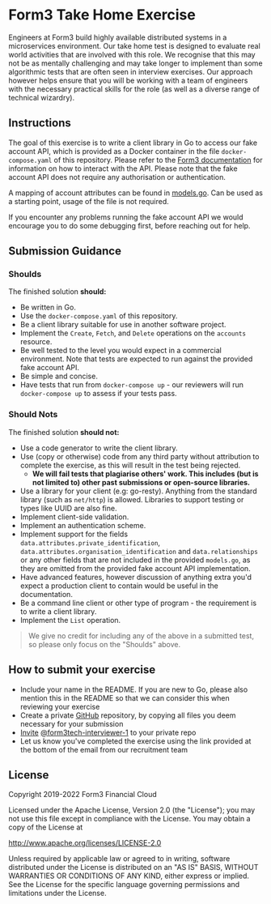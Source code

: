 # Form3 Take Home Exercise

Engineers at Form3 build highly available distributed systems in a microservices environment. Our take home test is designed to evaluate real world activities that are involved with this role. We recognise that this may not be as mentally challenging and may take longer to implement than some algorithmic tests that are often seen in interview exercises. Our approach however helps ensure that you will be working with a team of engineers with the necessary practical skills for the role (as well as a diverse range of technical wizardry). 

## Instructions
The goal of this exercise is to write a client library in Go to access our fake account API, which is provided as a Docker
container in the file `docker-compose.yaml` of this repository. Please refer to the
[Form3 documentation](http://api-docs.form3.tech/api.html#organisation-accounts) for information on how to interact with the API. Please note that the fake account API does not require any authorisation or authentication.

A mapping of account attributes can be found in [models.go](./models.go). Can be used as a starting point, usage of the file is not required.

If you encounter any problems running the fake account API we would encourage you to do some debugging first,
before reaching out for help.

## Submission Guidance

### Shoulds

The finished solution **should:**
- Be written in Go.
- Use the `docker-compose.yaml` of this repository.
- Be a client library suitable for use in another software project.
- Implement the `Create`, `Fetch`, and `Delete` operations on the `accounts` resource.
- Be well tested to the level you would expect in a commercial environment. Note that tests are expected to run against the provided fake account API.
- Be simple and concise.
- Have tests that run from `docker-compose up` - our reviewers will run `docker-compose up` to assess if your tests pass.

### Should Nots

The finished solution **should not:**
- Use a code generator to write the client library.
- Use (copy or otherwise) code from any third party without attribution to complete the exercise, as this will result in the test being rejected.
    - **We will fail tests that plagiarise others' work. This includes (but is not limited to) other past submissions or open-source libraries.**
- Use a library for your client (e.g: go-resty). Anything from the standard library (such as `net/http`) is allowed. Libraries to support testing or types like UUID are also fine.
- Implement client-side validation.
- Implement an authentication scheme.
- Implement support for the fields `data.attributes.private_identification`, `data.attributes.organisation_identification`
  and `data.relationships` or any other fields that are not included in the provided `models.go`, as they are omitted from the provided fake account API implementation.
- Have advanced features, however discussion of anything extra you'd expect a production client to contain would be useful in the documentation.
- Be a command line client or other type of program - the requirement is to write a client library.
- Implement the `List` operation.
> We give no credit for including any of the above in a submitted test, so please only focus on the "Shoulds" above.

## How to submit your exercise

- Include your name in the README. If you are new to Go, please also mention this in the README so that we can consider this when reviewing your exercise
- Create a private [GitHub](https://help.github.com/en/articles/create-a-repo) repository, by copying all files you deem necessary for your submission
- [Invite](https://help.github.com/en/articles/inviting-collaborators-to-a-personal-repository) [@form3tech-interviewer-1](https://github.com/form3tech-interviewer-1) to your private repo
- Let us know you've completed the exercise using the link provided at the bottom of the email from our recruitment team

## License

Copyright 2019-2022 Form3 Financial Cloud

Licensed under the Apache License, Version 2.0 (the "License"); you may not use this file except in compliance with the License.
You may obtain a copy of the License at

http://www.apache.org/licenses/LICENSE-2.0

Unless required by applicable law or agreed to in writing, software distributed under the License is distributed on an "AS IS" BASIS, WITHOUT WARRANTIES OR CONDITIONS OF ANY KIND, either express or implied. See the License for the specific language governing permissions and limitations under the License.
